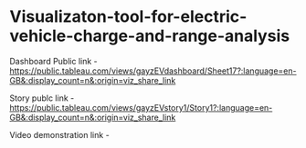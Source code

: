 # Visualizaton-tool-for-electric-vehicle-charge-and-range-analysis


Dashboard Public link - https://public.tableau.com/views/gayzEVdashboard/Sheet17?:language=en-GB&:display_count=n&:origin=viz_share_link

Story publc link - https://public.tableau.com/views/gayzEVstory1/Story1?:language=en-GB&:display_count=n&:origin=viz_share_link

Video demonstration link - 
